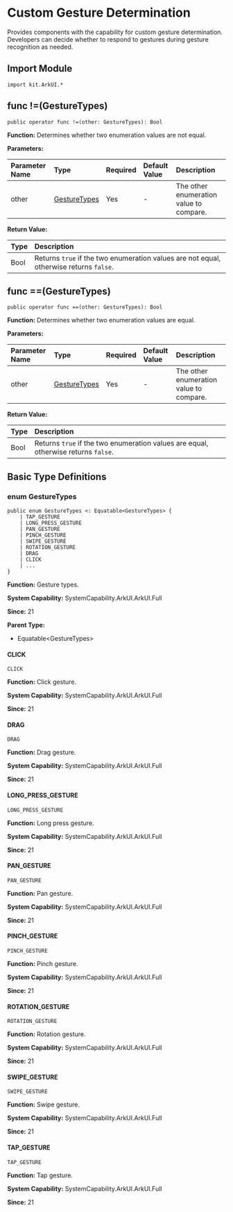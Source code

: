 # Custom Gesture Determination

Provides components with the capability for custom gesture determination. Developers can decide whether to respond to gestures during gesture recognition as needed.

## Import Module

```cangjie
import kit.ArkUI.*
```

## func !=(GestureTypes)

```cangjie
public operator func !=(other: GestureTypes): Bool
```

**Function:** Determines whether two enumeration values are not equal.

**Parameters:**

| Parameter Name | Type | Required | Default Value | Description |
|:---|:---|:---|:---|:---|
| other | [GestureTypes](#enum-gesturetypes) | Yes | - | The other enumeration value to compare. |

**Return Value:**

| Type | Description |
|:----|:----|
| Bool | Returns `true` if the two enumeration values are not equal, otherwise returns `false`. |

## func ==(GestureTypes)

```cangjie
public operator func ==(other: GestureTypes): Bool
```

**Function:** Determines whether two enumeration values are equal.

**Parameters:**

| Parameter Name | Type | Required | Default Value | Description |
|:---|:---|:---|:---|:---|
| other | [GestureTypes](#enum-gesturetypes) | Yes | - | The other enumeration value to compare. |

**Return Value:**

| Type | Description |
|:----|:----|
| Bool | Returns `true` if the two enumeration values are equal, otherwise returns `false`. |

## Basic Type Definitions

### enum GestureTypes

```cangjie
public enum GestureTypes <: Equatable<GestureTypes> {
    | TAP_GESTURE
    | LONG_PRESS_GESTURE
    | PAN_GESTURE
    | PINCH_GESTURE
    | SWIPE_GESTURE
    | ROTATION_GESTURE
    | DRAG
    | CLICK
    | ...
}
```

**Function:** Gesture types.

**System Capability:** SystemCapability.ArkUI.ArkUI.Full

**Since:** 21

**Parent Type:**

- Equatable\<GestureTypes>

#### CLICK

```cangjie
CLICK
```

**Function:** Click gesture.

**System Capability:** SystemCapability.ArkUI.ArkUI.Full

**Since:** 21

#### DRAG

```cangjie
DRAG
```

**Function:** Drag gesture.

**System Capability:** SystemCapability.ArkUI.ArkUI.Full

**Since:** 21

#### LONG_PRESS_GESTURE

```cangjie
LONG_PRESS_GESTURE
```

**Function:** Long press gesture.

**System Capability:** SystemCapability.ArkUI.ArkUI.Full

**Since:** 21

#### PAN_GESTURE

```cangjie
PAN_GESTURE
```

**Function:** Pan gesture.

**System Capability:** SystemCapability.ArkUI.ArkUI.Full

**Since:** 21

#### PINCH_GESTURE

```cangjie
PINCH_GESTURE
```

**Function:** Pinch gesture.

**System Capability:** SystemCapability.ArkUI.ArkUI.Full

**Since:** 21

#### ROTATION_GESTURE

```cangjie
ROTATION_GESTURE
```

**Function:** Rotation gesture.

**System Capability:** SystemCapability.ArkUI.ArkUI.Full

**Since:** 21

#### SWIPE_GESTURE

```cangjie
SWIPE_GESTURE
```

**Function:** Swipe gesture.

**System Capability:** SystemCapability.ArkUI.ArkUI.Full

**Since:** 21

#### TAP_GESTURE

```cangjie
TAP_GESTURE
```

**Function:** Tap gesture.

**System Capability:** SystemCapability.ArkUI.ArkUI.Full

**Since:** 21